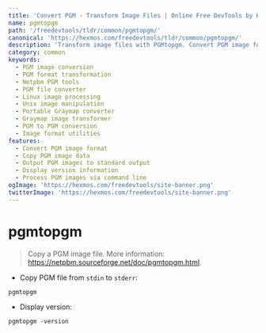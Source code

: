```yaml
---
title: 'Convert PGM - Transform Image Files | Online Free DevTools by Hexmos'
name: pgmtopgm
path: '/freedevtools/tldr/common/pgmtopgm/'
canonical: 'https://hexmos.com/freedevtools/tldr/common/pgmtopgm/'
description: 'Transform image files with PGMtopgm. Convert PGM image format to other PGM types. Free online tool, no registration required.'
category: common
keywords:
  - PGM image conversion
  - PGM format transformation
  - Netpbm PGM tools
  - PGM file converter
  - Linux image processing
  - Unix image manipulation
  - Portable Graymap converter
  - Graymap image transformer
  - PGM to PGM conversion
  - Image format utilities
features:
  - Convert PGM image format
  - Copy PGM image data
  - Output PGM images to standard output
  - Display version information
  - Process PGM images via command line
ogImage: 'https://hexmos.com/freedevtools/site-banner.png'
twitterImage: 'https://hexmos.com/freedevtools/site-banner.png'
---
```


# pgmtopgm

> Copy a PGM image file.
> More information: <https://netpbm.sourceforge.net/doc/pgmtopgm.html>.

- Copy PGM file from `stdin` to `stderr`:

`pgmtopgm`

- Display version:

`pgmtopgm -version`
